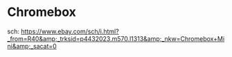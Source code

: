 # Chromebox
sch: https://www.ebay.com/sch/i.html?_from=R40&amp;_trksid=p4432023.m570.l1313&amp;_nkw=Chromebox+Mini&amp;_sacat=0
